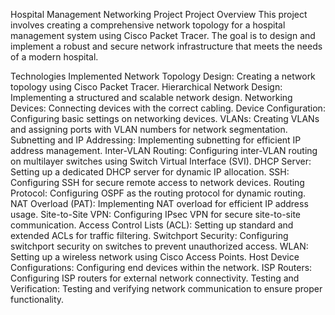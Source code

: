Hospital Management Networking Project
Project Overview
This project involves creating a comprehensive network topology for a hospital management system using Cisco Packet Tracer. The goal is to design and implement a robust and secure network infrastructure that meets the needs of a modern hospital.

Technologies Implemented
Network Topology Design: Creating a network topology using Cisco Packet Tracer.
Hierarchical Network Design: Implementing a structured and scalable network design.
Networking Devices: Connecting devices with the correct cabling.
Device Configuration: Configuring basic settings on networking devices.
VLANs: Creating VLANs and assigning ports with VLAN numbers for network segmentation.
Subnetting and IP Addressing: Implementing subnetting for efficient IP address management.
Inter-VLAN Routing: Configuring inter-VLAN routing on multilayer switches using Switch Virtual Interface (SVI).
DHCP Server: Setting up a dedicated DHCP server for dynamic IP allocation.
SSH: Configuring SSH for secure remote access to network devices.
Routing Protocol: Configuring OSPF as the routing protocol for dynamic routing.
NAT Overload (PAT): Implementing NAT overload for efficient IP address usage.
Site-to-Site VPN: Configuring IPsec VPN for secure site-to-site communication.
Access Control Lists (ACL): Setting up standard and extended ACLs for traffic filtering.
Switchport Security: Configuring switchport security on switches to prevent unauthorized access.
WLAN: Setting up a wireless network using Cisco Access Points.
Host Device Configurations: Configuring end devices within the network.
ISP Routers: Configuring ISP routers for external network connectivity.
Testing and Verification: Testing and verifying network communication to ensure proper functionality.
